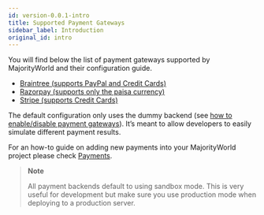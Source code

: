 ```yaml
---
id: version-0.0.1-intro
title: Supported Payment Gateways
sidebar_label: Introduction
original_id: intro
---
```


You will find below the list of payment gateways supported by MajorityWorld and their configuration guide.

- [Braintree (supports PayPal and Credit Cards)](/mw-docs/docs/payment-gateways/braintree)
- [Razorpay (supports only the paisa currency)](/mw-docs/docs/payment-gateways/razorpay)
- [Stripe (supports Credit Cards)](/mw-docs/docs/payment-gateways/stripe)

The default configuration only uses the dummy backend (see [how to enable/disable payment gateways](/mw-docs/docs/getting-started/configuration#payments-gateways)). It’s meant to allow developers to easily simulate different payment results.

For an how-to guide on adding new payments into your MajorityWorld project please check [Payments](/mw-docs/docs/guides/payments).

> **Note**
>
> All payment backends default to using sandbox mode. This is very useful for development but make sure you use production mode when deploying to a production server.